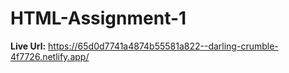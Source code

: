 # HTML-Assignment-1

<b>Live Url:</b> 
https://65d0d7741a4874b55581a822--darling-crumble-4f7726.netlify.app/
